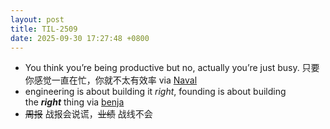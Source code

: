 ```yaml
---
layout: post
title: TIL-2509
date: 2025-09-30 17:27:48 +0800
---
```


- You think you’re being productive but no, actually you’re just busy. 只要你感觉一直在忙，你就不太有效率 via [Naval](https://x.com/naval/status/1966294812950409443)
- engineering is about building it _right_, founding is about building the _**right**_ thing via [benja](https://www.benja.dev/writing/from-engineer-to-founder)
- ~~周报~~ 战报会说谎，~~业绩~~ 战线不会
